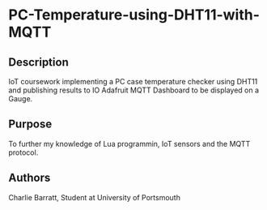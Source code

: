 # PC-Temperature-using-DHT11-with-MQTT

## Description
IoT coursework implementing a PC case temperature checker using DHT11 and publishing results to IO Adafruit MQTT Dashboard to be displayed on a Gauge.

## Purpose
To further my knowledge of Lua programmin, IoT sensors and the MQTT protocol.

## Authors
Charlie Barratt, Student at University of Portsmouth
